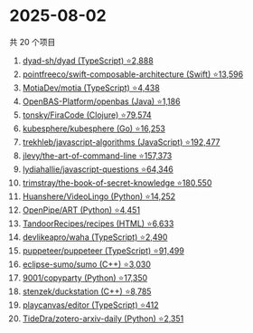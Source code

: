 # 2025-08-02

共 20 个项目

<!-- BEGIN GITHUB -->
<!-- 最后更新时间 2025-08-02 21:23:25 +0800 -->
1. [dyad-sh/dyad (TypeScript) ⭐2,888](https://github.com/dyad-sh/dyad)
1. [pointfreeco/swift-composable-architecture (Swift) ⭐13,596](https://github.com/pointfreeco/swift-composable-architecture)
1. [MotiaDev/motia (TypeScript) ⭐4,438](https://github.com/MotiaDev/motia)
1. [OpenBAS-Platform/openbas (Java) ⭐1,186](https://github.com/OpenBAS-Platform/openbas)
1. [tonsky/FiraCode (Clojure) ⭐79,574](https://github.com/tonsky/FiraCode)
1. [kubesphere/kubesphere (Go) ⭐16,253](https://github.com/kubesphere/kubesphere)
1. [trekhleb/javascript-algorithms (JavaScript) ⭐192,477](https://github.com/trekhleb/javascript-algorithms)
1. [jlevy/the-art-of-command-line ⭐157,373](https://github.com/jlevy/the-art-of-command-line)
1. [lydiahallie/javascript-questions ⭐64,346](https://github.com/lydiahallie/javascript-questions)
1. [trimstray/the-book-of-secret-knowledge ⭐180,550](https://github.com/trimstray/the-book-of-secret-knowledge)
1. [Huanshere/VideoLingo (Python) ⭐14,252](https://github.com/Huanshere/VideoLingo)
1. [OpenPipe/ART (Python) ⭐4,451](https://github.com/OpenPipe/ART)
1. [TandoorRecipes/recipes (HTML) ⭐6,633](https://github.com/TandoorRecipes/recipes)
1. [devlikeapro/waha (TypeScript) ⭐2,490](https://github.com/devlikeapro/waha)
1. [puppeteer/puppeteer (TypeScript) ⭐91,499](https://github.com/puppeteer/puppeteer)
1. [eclipse-sumo/sumo (C++) ⭐3,030](https://github.com/eclipse-sumo/sumo)
1. [9001/copyparty (Python) ⭐17,350](https://github.com/9001/copyparty)
1. [stenzek/duckstation (C++) ⭐8,785](https://github.com/stenzek/duckstation)
1. [playcanvas/editor (TypeScript) ⭐412](https://github.com/playcanvas/editor)
1. [TideDra/zotero-arxiv-daily (Python) ⭐2,351](https://github.com/TideDra/zotero-arxiv-daily)
<!-- END GITHUB -->